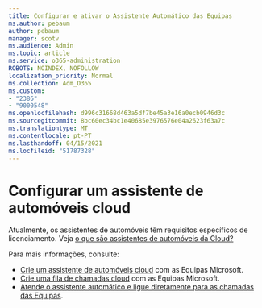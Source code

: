```yaml
---
title: Configurar e ativar o Assistente Automático das Equipas
ms.author: pebaum
author: pebaum
manager: scotv
ms.audience: Admin
ms.topic: article
ms.service: o365-administration
ROBOTS: NOINDEX, NOFOLLOW
localization_priority: Normal
ms.collection: Adm_O365
ms.custom:
- "2386"
- "9000548"
ms.openlocfilehash: d996c31668d463a5df7be45a3e16a0ecb0946d3c
ms.sourcegitcommit: 8bc60ec34bc1e40685e3976576e04a2623f63a7c
ms.translationtype: MT
ms.contentlocale: pt-PT
ms.lasthandoff: 04/15/2021
ms.locfileid: "51787328"
---
```

# <a name="set-up-a-cloud-auto-attendant"></a>Configurar um assistente de automóveis cloud

Atualmente, os assistentes de automóveis têm requisitos específicos de licenciamento. Veja [o que são assistentes de automóveis da Cloud?](https://docs.microsoft.com/microsoftteams/what-are-phone-system-auto-attendants) 

Para mais informações, consulte:

- [Crie um assistente de automóveis cloud](https://docs.microsoft.com/microsoftteams/create-a-phone-system-auto-attendant) com as Equipas Microsoft. 
- [Crie uma fila de chamadas cloud](https://docs.microsoft.com/microsoftteams/create-a-phone-system-call-queue) com as Equipas Microsoft. 
- [Atende o assistente automático e ligue diretamente para as chamadas das Equipas](https://docs.microsoft.com/microsoftteams/answer-auto-attendant-and-call-queue-calls). 